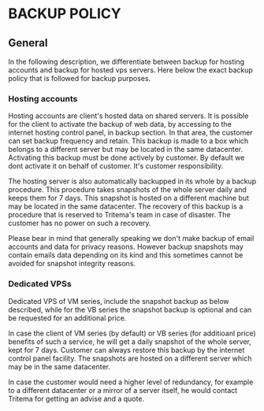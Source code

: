 # BACKUP POLICY

## General

 In the following description, we differentiate between backup for hosting accounts and backup for hosted vps servers. Here below the exact backup policy that is followed for backup purposes.

### Hosting accounts

 Hosting accounts are client's hosted data on shared servers. It is possible for the client to activate the backup of web data, by accessing to the internet hosting control panel, in backup section. In that area, the customer can set backup frequency and retain. This backup is made to a box which belongs to a different server but may be located in the same datacenter. Activating this backup must be done actively by customer. By default we dont activate it on behalf of customer. It's customer responsibility.

 The hosting server is also automatically backupped in its whole by a backup procedure. This procedure takes snapshots of the whole server daily and keeps them for 7 days. This snapshot is hosted on a different machine but may be located in the same datacenter. The recovery of this backup is a procedure that is reserved to Tritema's team in case of disaster. The customer has no power on such a recovery.

 Please bear in mind that generally speaking we don't make backup of email accounts and data for privacy reasons. However backup snapshots may contain emails data depending on its kind and this sometimes cannot be avoided for snapshot integrity reasons.

### Dedicated VPSs

 Dedicated VPS of VM series, include the snapshot backup as below described, while for the VB series the snapshot backup is optional and can be requested for an additional price.

 In case the client of VM series (by default) or VB series (for additioanl price) benefits of such a service, he will get a daily snapshot of the whole server, kept for 7 days. Customer can always restore this backup by the internet control panel facility. The snapshots are hosted on a different server which may be in the same datacenter.

 In case the customer would need a higher level of redundancy, for example to a different datacenter or a mirror of a server itself, he would contact Tritema for getting an advise and a quote.

